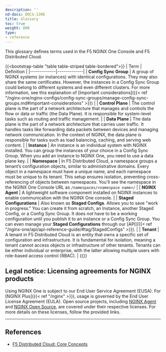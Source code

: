 ```yaml
---
description: ''
nd-docs: DOCS-1396
title: Glossary
toc: true
weight: 800
type:
- reference
---
```


This glossary defines terms used in the F5 NGINX One Console and F5 Distributed Cloud.


{{<bootstrap-table "table table-striped table-bordered">}}
| Term        | Definition |
|-------------|-------------|
| **Config Sync Group** | A group of NGINX systems (or instances) with identical configurations. They may also share the same certificates. However, the instances in a Config Sync Group could belong to different systems and even different clusters. For more information, see this explanation of [Important considerations]({{< ref "/nginx-one/nginx-configs/config-sync-groups/manage-config-sync-groups.md#important-considerations" >}}) |
| **Control Plane** | The control plane is the part of a network architecture that manages and controls the flow or data or traffic (the Data Plane). It is responsible for system-level tasks such as routing and traffic management. |
| **Data Plane** | The data plane is the part of a network architecture that carries user traffic. It handles tasks like forwarding data packets between devices and managing network communication. In the context of NGINX, the data plane is responsible for tasks such as load balancing, caching, and serving web content. |
| **Instance** | An instance is an individual system with NGINX installed. You can group the instances of your choice in a Config Sync Group. When you add an instance to NGINX One, you need to use a data plane key. |
| **Namespace** | In F5 Distributed Cloud, a namespace groups a tenant’s configuration objects, similar to administrative domains. Every object in a namespace must have a unique name, and each namespace must be unique to its tenant. This setup ensures isolation, preventing cross-referencing of objects between namespaces. You'll see the namespace in the NGINX One Console URL as `/namespaces/<namespace name>/` |
| **NGINX Agent**                      | A lightweight software component installed on NGINX instances to enable communication with the NGINX One console.                                      |
| **Staged Configurations** | Also known as **Staged Configs**. Allows you to save "work in progress." You can create it from scratch, an Instance, another Staged Config, or a Config Sync Group. It does _not_ have to be a working configuration until you publish it to an instance or a Config Sync Group. You can even manage your **Staged Configurations** through our [API]({{< ref "/nginx-one/api/api-reference-guide/#tag/StagedConfigs" >}}). |
| **Tenant** | A tenant in F5 Distributed Cloud is an entity that owns a specific set of configuration and infrastructure. It is fundamental for isolation, meaning a tenant cannot access objects or infrastructure of other tenants. Tenants can be either individual or enterprise, with the latter allowing multiple users with role-based access control (RBAC). |
{{</bootstrap-table>}}

## Legal notice: Licensing agreements for NGINX products

Using NGINX One is subject to our End User Service Agreement (EUSA). For [NGINX Plus]({{< ref "/nginx" >}}), usage is governed by the End User License Agreement (EULA). Open source projects, including [NGINX Agent](https://github.com/nginx/agent) and [NGINX Open Source](https://github.com/nginx/nginx), are covered under their respective licenses. For more details on these licenses, follow the provided links.

---

## References

- [F5 Distributed Cloud: Core Concepts](https://docs.cloud.f5.com/docs/ves-concepts/core-concepts)
